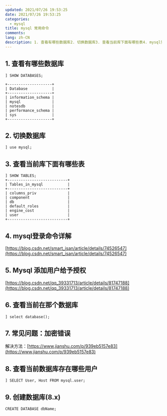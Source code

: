 ```yaml
---
updated: 2021/07/26 19:53:25
date: 2021/07/26 19:53:25
categories: 
  - mysql
title: mysql 常用命令
comments: 
lang: zh-CN
description: 1. 查看有哪些数据库2. 切换数据库3. 查看当前库下面有哪些表4. mysql登录命令详解https //blog.csdn.net/smart_isan/article/details/745265475. Mysql 添加用户给予授权https //blog.csdn.net/qq_39331713/article/details/81747188
---
```


## 1. 查看有哪些数据库

```shell
] SHOW DATABASES;

+--------------------+
| Database           |
+--------------------+
| information_schema |
| mysql              |
| notesdb            |
| performance_schema |
| sys                |
+--------------------+
```

## 2. 切换数据库

```shell
] use mysql;
```

## 3. 查看当前库下面有哪些表

```shell
] SHOW TABLES;
+---------------------------+
| Tables_in_mysql           |
+---------------------------+
| columns_priv              |
| component                 |
| db                        |
| default_roles             |
| engine_cost               |
| user                      |
+---------------------------+
```

## 4. mysql登录命令详解

[https://blog.csdn.net/smart_isan/article/details/74526547](https://blog.csdn.net/smart_isan/article/details/74526547)

## 5. Mysql 添加用户给予授权

[https://blog.csdn.net/qq_39331713/article/details/81747188](https://blog.csdn.net/qq_39331713/article/details/81747188)

## 6. 查看当前在那个数据库

```shell
] select database();
```

## 7. 常见问题：加密错误

解决方法：[https://www.jianshu.com/p/939eb5157e83](https://www.jianshu.com/p/939eb5157e83)

## 8. 查看当前数据库存在哪些用户

```shell
] SELECT User, Host FROM mysql.user;
```

## 9. 创建数据库(8.x)

```
CREATE DATABASE dbName;
```


